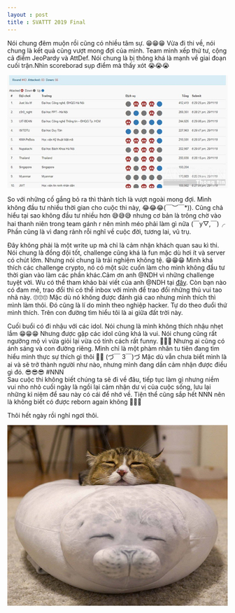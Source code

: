 ```yaml
---
layout : post
title : SVATTT 2019 Final 
--- 
```


Nói chung đêm muộn rồi cũng có nhiều tâm sự. 😁😁😁 
Vừa đi thi về, nói chung là kết quả cũng vượt mong đợi của mình. Team mình xếp thứ tư, cộng cả điểm JeoPardy và AttDef. Nói chung là bị thông khá là mạnh về giai đoạn cuối trận.Nhìn scoreborad sụp điểm mà thấy xót 😭😭😭      

![](/img/SVATTT2019/svattt.jpg)  

So với những cố gắng bỏ ra thì thành tích là vượt ngoài mong đợi. Mình không đầu tư nhiều thời gian cho cuộc thi này, 😂😂😂\(￣︶￣*\)). 
Cũng chả hiểu tại sao không đầu tư nhiều hơn 😅😅😅 nhưng cơ bản là trông chờ vào hai thanh niên trong team gánh r nên mình méo phải làm gì nữa (￣y▽,￣)╭  Phần cũng là vì đang rảnh rỗi nghĩ về cuộc đời, tương lai, vũ trụ. 

Đây không phải là một write up mà chỉ là cảm nhận khách quan sau kì thi. Nói chung là đồng đội tốt, challenge cũng khá là fun mặc dù hơi ít và server có chút lởm. Nhưng nói chung là trải nghiệm không tệ. 😁😁😁 Mình khá thích các challenge crypto, nó có một sức cuốn làm cho mình không đầu tư thời gian vào làm các phần khác.Cảm ơn anh @NDH vì những challenge tuyệt vời. Wu có thể tham khảo bài viết của anh @NDH tại [đây](https://github.com/nguyenduyhieukma/CTF-Writeups/blob/master/SVATTT%20Final/2019/svattt-final-crypto.md?fbclid=IwAR3fTbfkLyWIHMHUc_4BGaKsRNKrLOU1SbNWUKqDzkAbgQD3GF6Zf-83cJc). Còn bạn nào có đam mê, trao đổi thì có thể inbox với mình để trao đổi những thú vui tao nhã này. 🙄🙄🙄 Mặc dù nó không được đánh giá cao nhưng mình thích thì mình làm thôi. Đó cũng là lí do mình theo nghiệp hacker. Tự do theo đuổi thứ mình thích. Trên con đường tìm hiểu tôi là ai giữa đất trời này.  

Cuối buổi có đi nhậu với các idol. Nói chung là mình không thích nhậu nhẹt lắm 😁😁😁 Nhưng được gặp các idol cũng khá là vui. Nói chung cũng rất ngưỡng mộ vì vừa giỏi lại vừa có tính cách rất funny. 🤗🤗🤗 Nhưng ai cũng có ánh sáng và con đường riêng. Mình chỉ là một phàm nhân tu tiên đang tìm hiểu mình thực sự thích gì thôi 🥴🥴 (づ￣ 3￣)づ Mặc dù vẫn chưa biết mình là ai và sẽ trở thành người như nào, nhưng mình đang dần cảm nhận được điều gì đó. 😎😎😎 #NNN    
Sau cuộc thi không biết chúng ta sẽ đi về đâu, tiếp tục làm gì nhưng niềm vui nho nhỏ cuối ngày là ngồi lại cảm nhận dư vị của cuộc sống, lưu lại những kỉ niệm để sau này có cái để nhớ về. Tiện thể cũng sắp hết NNN nên là không biết có được reborn again không 🤣🤣🤣   

Thôi hết ngày rồi nghỉ ngơi thôi.   

![](/img/meo49.jpg)
